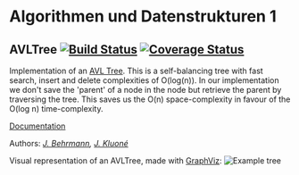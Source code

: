 # Algorithmen und Datenstrukturen 1
## AVLTree [![Build Status](https://travis-ci.org/ob-algdati-ws17/blatt-7-aufgabe-1-p-p.svg?branch=master)](https://travis-ci.org/ob-algdati-ws17/blatt-7-aufgabe-1-p-p) [![Coverage Status](https://coveralls.io/repos/github/ob-algdati-ws17/blatt-7-aufgabe-1-p-p/badge.svg?branch=master)](https://coveralls.io/github/ob-algdati-ws17/blatt-7-aufgabe-1-p-p?branch=master)
Implementation of an [AVL Tree](https://en.wikipedia.org/wiki/AVL_tree). This is a self-balancing tree with fast search, insert and delete complexities of O(log(n)). In our implementation we don't save the 'parent' of a node in the node but retrieve the parent by traversing the tree. This saves us the O(n) space-complexity in favour of the O(log n) time-complexity.

[Documentation](https://ob-algdati-ws17.github.io/blatt-7-aufgabe-1-p-p/html/)

Authors: *[J. Behrmann](https://github.com/jjxxs), [J. Kluoné](https://github.com/JustinaKluone)*

Visual representation of an AVLTree, made with [GraphViz](https://graphviz.gitlab.io/):
![Example tree](https://hobbystudent.de/img/tree.png)